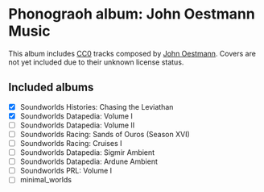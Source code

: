 # Phonograoh album: John Oestmann Music

This album includes [CC0][CC0] tracks composed by [John Oestmann](https://johnoestmannmusic.com/albums/). Covers are not yet included due to their unknown license status.

## Included albums

- [x] Soundworlds Histories: Chasing the Leviathan
- [x] Soundworlds Datapedia: Volume I
- [ ] Soundworlds Datapedia: Volume II
- [ ] Soundworlds Racing: Sands of Ouros (Season XVI)
- [ ] Soundworlds Racing: Cruises I
- [ ] Soundworlds Datapedia: Sigmir Ambient
- [ ] Soundworlds Datapedia: Ardune Ambient
- [ ] Soundworlds PRL: Volume I
- [ ] minimal_worlds

[CC0]: https://creativecommons.org/publicdomain/zero/1.0/
